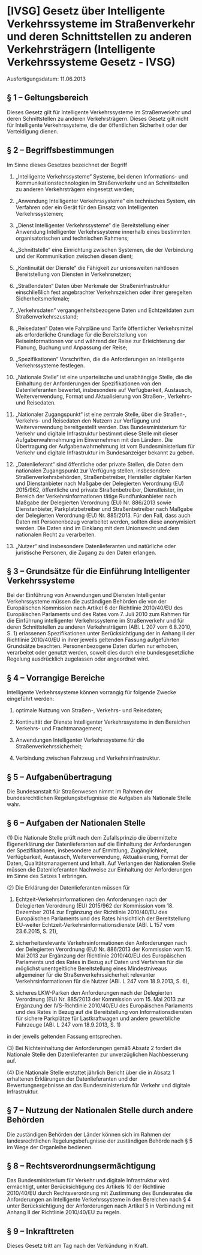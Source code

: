 # [IVSG] Gesetz über Intelligente Verkehrssysteme im Straßenverkehr und deren Schnittstellen zu anderen Verkehrsträgern   (Intelligente Verkehrssysteme Gesetz - IVSG)

Ausfertigungsdatum: 11.06.2013

 

## § 1 – Geltungsbereich

Dieses Gesetz gilt für Intelligente Verkehrssysteme im Straßenverkehr und deren Schnittstellen zu anderen Verkehrsträgern. Dieses Gesetz gilt nicht für Intelligente Verkehrssysteme, die der öffentlichen Sicherheit oder der Verteidigung dienen.


## § 2 – Begriffsbestimmungen

Im Sinne dieses Gesetzes bezeichnet der Begriff

1. „Intelligente Verkehrssysteme“ Systeme, bei denen Informations- und Kommunikationstechnologien im Straßenverkehr und an Schnittstellen zu anderen Verkehrsträgern eingesetzt werden;

2. „Anwendung Intelligenter Verkehrssysteme“ ein technisches System, ein Verfahren oder ein Gerät für den Einsatz von Intelligenten Verkehrssystemen;

3. „Dienst Intelligenter Verkehrssysteme“ die Bereitstellung einer Anwendung Intelligenter Verkehrssysteme innerhalb eines bestimmten organisatorischen und technischen Rahmens;

4. „Schnittstelle“ eine Einrichtung zwischen Systemen, die der Verbindung und der Kommunikation zwischen diesen dient;

5. „Kontinuität der Dienste“ die Fähigkeit zur unionsweiten nahtlosen Bereitstellung von Diensten in Verkehrsnetzen;

6. „Straßendaten“ Daten über Merkmale der Straßeninfrastruktur einschließlich fest angebrachter Verkehrszeichen oder ihrer geregelten Sicherheitsmerkmale;

7. „Verkehrsdaten“ vergangenheitsbezogene Daten und Echtzeitdaten zum Straßenverkehrszustand;

8. „Reisedaten“ Daten wie Fahrpläne und Tarife öffentlicher Verkehrsmittel als erforderliche Grundlage für die Bereitstellung von Reiseinformationen vor und während der Reise zur Erleichterung der Planung, Buchung und Anpassung der Reise;

9. „Spezifikationen“ Vorschriften, die die Anforderungen an Intelligente Verkehrssysteme festlegen.

10. „Nationale Stelle“ ist eine unparteiische und unabhängige Stelle, die die Einhaltung der Anforderungen der Spezifikationen von den Datenlieferanten bewertet, insbesondere auf Verfügbarkeit, Austausch, Weiterverwendung, Format und Aktualisierung von Straßen-, Verkehrs- und Reisedaten.

11. „Nationaler Zugangspunkt“ ist eine zentrale Stelle, über die Straßen-, Verkehrs- und Reisedaten den Nutzern zur Verfügung und Weiterverwendung bereitgestellt werden. Das Bundesministerium für Verkehr und digitale Infrastruktur bestimmt diese Stelle mit dieser Aufgabenwahrnehmung im Einvernehmen mit den Ländern. Die Übertragung der Aufgabenwahrnehmung ist vom Bundesministerium für Verkehr und digitale Infrastruktur im Bundesanzeiger bekannt zu geben.

12. „Datenlieferant“ sind öffentliche oder private Stellen, die Daten dem nationalen Zugangspunkt zur Verfügung stellen, insbesondere Straßenverkehrsbehörden, Straßenbetreiber, Hersteller digitaler Karten und Dienstanbieter nach Maßgabe der Delegierten Verordnung (EU) 2015/962, öffentliche und private Straßenbetreiber, Dienstleister, im Bereich der Verkehrsinformationen tätige Rundfunkanbieter nach Maßgabe der Delegierten Verordnung (EU) Nr. 886/2013 sowie Dienstanbieter, Parkplatzbetreiber und Straßenbetreiber nach Maßgabe der Delegierten Verordnung (EU) Nr. 885/2013. Für den Fall, dass auch Daten mit Personenbezug verarbeitet werden, sollten diese anonymisiert werden. Die Daten sind im Einklang mit dem Unionsrecht und dem nationalen Recht zu verarbeiten.

13. „Nutzer“ sind insbesondere Datenlieferanten und natürliche oder juristische Personen, die Zugang zu den Daten erlangen.


## § 3 – Grundsätze für die Einführung Intelligenter Verkehrssysteme

Bei der Einführung von Anwendungen und Diensten Intelligenter Verkehrssysteme müssen die zuständigen Behörden die von der Europäischen Kommission nach Artikel 6 der Richtlinie 2010/40/EU des Europäischen Parlaments und des Rates vom 7. Juli 2010 zum Rahmen für die Einführung intelligenter Verkehrssysteme im Straßenverkehr und für deren Schnittstellen zu anderen Verkehrsträgern (ABl. L 207 vom 6.8.2010, S. 1) erlassenen Spezifikationen unter Berücksichtigung der in Anhang II der Richtlinie 2010/40/EU in ihrer jeweils geltenden Fassung aufgeführten Grundsätze beachten. Personenbezogene Daten dürfen nur erhoben, verarbeitet oder genutzt werden, soweit dies durch eine bundesgesetzliche Regelung ausdrücklich zugelassen oder angeordnet wird.


## § 4 – Vorrangige Bereiche

Intelligente Verkehrssysteme können vorrangig für folgende Zwecke eingeführt werden:

1. optimale Nutzung von Straßen-, Verkehrs- und Reisedaten;

2. Kontinuität der Dienste Intelligenter Verkehrssysteme in den Bereichen Verkehrs- und Frachtmanagement;

3. Anwendungen Intelligenter Verkehrssysteme für die Straßenverkehrssicherheit;

4. Verbindung zwischen Fahrzeug und Verkehrsinfrastruktur.


## § 5 – Aufgabenübertragung

Die Bundesanstalt für Straßenwesen nimmt im Rahmen der bundesrechtlichen Regelungsbefugnisse die Aufgaben als Nationale Stelle wahr.


## § 6 – Aufgaben der Nationalen Stelle

(1) Die Nationale Stelle prüft nach dem Zufallsprinzip die übermittelte Eigenerklärung der Datenlieferanten auf die Einhaltung der Anforderungen der Spezifikationen, insbesondere auf Ermittlung, Zugänglichkeit, Verfügbarkeit, Austausch, Weiterverwendung, Aktualisierung, Format der Daten, Qualitätsmanagement und Inhalt. Auf Verlangen der Nationalen Stelle müssen die Datenlieferanten Nachweise zur Einhaltung der Anforderungen im Sinne des Satzes 1 erbringen.

(2) Die Erklärung der Datenlieferanten müssen für

1. Echtzeit-Verkehrsinformationen den Anforderungen nach der Delegierten Verordnung (EU) 2015/962 der Kommission vom 18. Dezember 2014 zur Ergänzung der Richtlinie 2010/40/EU des Europäischen Parlaments und des Rates hinsichtlich der Bereitstellung EU-weiter Echtzeit-Verkehrsinformationsdienste (ABl. L 157 vom 23.6.2015, S. 21),

2. sicherheitsrelevante Verkehrsinformationen den Anforderungen nach der Delegierten Verordnung (EU) Nr. 886/2013 der Kommission vom 15. Mai 2013 zur Ergänzung der Richtlinie 2010/40/EU des Europäischen Parlaments und des Rates in Bezug auf Daten und Verfahren für die möglichst unentgeltliche Bereitstellung eines Mindestniveaus allgemeiner für die Straßenverkehrssicherheit relevanter Verkehrsinformationen für die Nutzer (ABl. L 247 vom 18.9.2013, S. 6),

3. sicheres LKW-Parken den Anforderungen nach der Delegierten Verordnung (EU) Nr. 885/2013 der Kommission vom 15. Mai 2013 zur Ergänzung der IVS-Richtlinie 2010/40/EU des Europäischen Parlaments und des Rates in Bezug auf die Bereitstellung von Informationsdiensten für sichere Parkplätze für Lastkraftwagen und andere gewerbliche Fahrzeuge (ABl. L 247 vom 18.9.2013, S. 1)

in der jeweils geltenden Fassung entsprechen.

(3) Bei Nichteinhaltung der Anforderungen gemäß Absatz 2 fordert die Nationale Stelle den Datenlieferanten zur unverzüglichen Nachbesserung auf.

(4) Die Nationale Stelle erstattet jährlich Bericht über die in Absatz 1 erhaltenen Erklärungen der Datenlieferanten und der Bewertungsergebnisse an das Bundesministerium für Verkehr und digitale Infrastruktur.


## § 7 – Nutzung der Nationalen Stelle durch andere Behörden

Die zuständigen Behörden der Länder können sich im Rahmen der landesrechtlichen Regelungsbefugnisse der zuständigen Behörde nach § 5 im Wege der Organleihe bedienen.


## § 8 – Rechtsverordnungsermächtigung

Das Bundesministerium für Verkehr und digitale Infrastruktur wird ermächtigt, unter Berücksichtigung des Artikels 10 der Richtlinie 2010/40/EU durch Rechtsverordnung mit Zustimmung des Bundesrates die Anforderungen an Intelligente Verkehrssysteme in den Bereichen nach § 4 unter Berücksichtigung der Anforderungen nach Artikel 5 in Verbindung mit Anhang II der Richtlinie 2010/40/EU zu regeln.


## § 9 – Inkrafttreten

Dieses Gesetz tritt am Tag nach der Verkündung in Kraft.
